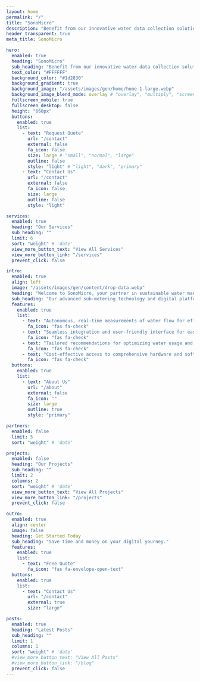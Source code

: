 ```yaml
---
layout: home
permalink: "/"
title: "SonoMicro"
description: "Benefit from our innovative water data collection solutions, providing your business with actionable insights to make data-guided choices for sustainability."
header_transparent: true
meta_title: SonoMicro

hero:
  enabled: true
  heading: "SonoMicro"
  sub_heading: "Benefit from our innovative water data collection solutions, providing your business with actionable insights to make data-guided choices for sustainability."
  text_color: "#FFFFFF"
  background_color: "#1d2830"
  background_gradient: true
  background_image: "/assets/images/gen/home/home-1-large.webp"
  background_image_blend_mode: overlay # "overlay", "multiply", "screen"
  fullscreen_mobile: true
  fullscreen_desktop: false
  height: "660px"
  buttons:
    enabled: true
    list:
      - text: "Request Quote"
        url: "/contact"
        external: false
        fa_icon: false
        size: large # "small", "normal", "large"
        outline: false
        style: "light" # "light", "dark", "primary"
      - text: "Contact Us"
        url: "/contact"
        external: false
        fa_icon: false
        size: large
        outline: false
        style: "light"

services:
  enabled: true
  heading: "Our Services"
  sub_heading: ""
  limit: 6
  sort: "weight" # 'date'
  view_more_button_text: "View All Services"
  view_more_button_link: "/services"
  prevent_click: false

intro:
  enabled: true
  align: left
  image: "/assets/images/gen/content/drop-data.webp"
  heading: "Welcome to SonoMicro, your partner in sustainable water management solutions."
  sub_heading: "Our advanced sub-metering technology and digital platform enable data-driven optimization of water use for European companies subject to the EU CSRD. Experience the SonoMicro advantage with our customer-centered services. Experience the SonoMicro advantage today."
  features:
    enabled: true
    list:
      - text: "Autonomous, real-time measurements of water flow for efficient water consumption monitoring, helping you meet CSRD regulatory requirements."
        fa_icon: "fas fa-check"
      - text: "Seamless integration and user-friendly interface for easy implementation and data visualization."
        fa_icon: "fas fa-check"
      - text: "Tailored recommendations for optimizing water usage and reducing waste, contributing to a sustainable future."
        fa_icon: "fas fa-check"
      - text: "Cost-effective access to comprehensive hardware and software solutions, meeting budget constraints and enabling organizations of all sizes to embrace sustainable practices."
        fa_icon: "fas fa-check"
  buttons:
    enabled: true
    list:
      - text: "About Us"
        url: "/about"
        external: false
        fa_icon: ""
        size: large
        outline: true
        style: "primary"

partners:
  enabled: false
  limit: 5
  sort: "weight" # 'date'

projects:
  enabled: false
  heading: "Our Projects"
  sub_heading: ""
  limit: 2
  columns: 2
  sort: "weight" # 'date'
  view_more_button_text: "View All Projects"
  view_more_button_link: "/projects"
  prevent_click: false

outro:
  enabled: true
  align: center
  image: false
  heading: Get Started Today
  sub_heading: "Save time and money on your digital yourney."
  features:
    enabled: true
    list:
      - text: "Free Quote"
        fa_icon: "fas fa-envelope-open-text"
  buttons:
    enabled: true
    list:
      - text: "Contact Us"
        url: "/contact"
        external: true
        size: "large"

posts:
  enabled: true
  heading: "Latest Posts"
  sub_heading: ""
  limit: 1
  columns: 1
  sort: "weight" # 'date'
  #view_more_button_text: "View All Posts"
  #view_more_button_link: "/blog"
  prevent_click: false
---
```

